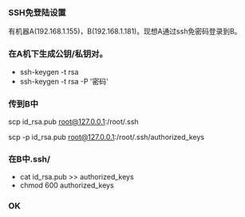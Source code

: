 ### SSH免登陆设置

有机器A(192.168.1.155)，B(192.168.1.181)。现想A通过ssh免密码登录到B。

### 在A机下生成公钥/私钥对。
- ssh-keygen -t rsa
- ssh-keygen -t rsa -P '密码'

### 传到B中
scp id_rsa.pub root@127.0.0.1:/root/.ssh

scp -p id_rsa.pub root@127.0.0.1:/root/.ssh/authorized_keys

### 在B中.ssh/
- cat id_rsa.pub >> authorized_keys 
- chmod 600 authorized_keys


### OK
